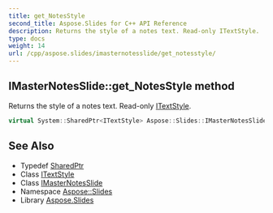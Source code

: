 ```yaml
---
title: get_NotesStyle
second_title: Aspose.Slides for C++ API Reference
description: Returns the style of a notes text. Read-only ITextStyle.
type: docs
weight: 14
url: /cpp/aspose.slides/imasternotesslide/get_notesstyle/
---
```

## IMasterNotesSlide::get_NotesStyle method


Returns the style of a notes text. Read-only [ITextStyle](../../itextstyle/).

```cpp
virtual System::SharedPtr<ITextStyle> Aspose::Slides::IMasterNotesSlide::get_NotesStyle()=0
```

## See Also

* Typedef [SharedPtr](../../../system/sharedptr/)
* Class [ITextStyle](../../itextstyle/)
* Class [IMasterNotesSlide](../)
* Namespace [Aspose::Slides](../../)
* Library [Aspose.Slides](../../../)
